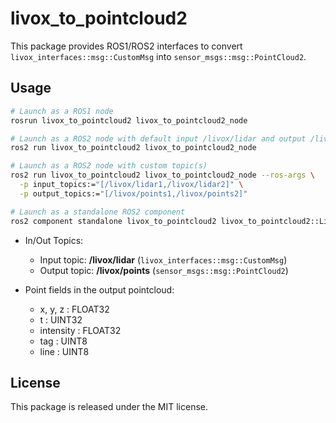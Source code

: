 # livox_to_pointcloud2

This package provides ROS1/ROS2 interfaces to convert ```livox_interfaces::msg::CustomMsg``` into ```sensor_msgs::msg::PointCloud2```.

## Usage

```bash
# Launch as a ROS1 node
rosrun livox_to_pointcloud2 livox_to_pointcloud2_node

# Launch as a ROS2 node with default input /livox/lidar and output /livox/points
ros2 run livox_to_pointcloud2 livox_to_pointcloud2_node

# Launch as a ROS2 node with custom topic(s)
ros2 run livox_to_pointcloud2 livox_to_pointcloud2_node --ros-args \
  -p input_topics:="[/livox/lidar1,/livox/lidar2]" \
  -p output_topics:="[/livox/points1,/livox/points2]"

# Launch as a standalone ROS2 component
ros2 component standalone livox_to_pointcloud2 livox_to_pointcloud2::LivoxToPointCloud2
```

- In/Out Topics:
  - Input topic: **/livox/lidar** (```livox_interfaces::msg::CustomMsg```)
  - Output topic: **/livox/points** (```sensor_msgs::msg::PointCloud2```)

- Point fields in the output pointcloud:
  - x, y, z : FLOAT32
  - t : UINT32
  - intensity : FLOAT32
  - tag : UINT8
  - line : UINT8

## License

This package is released under the MIT license.
